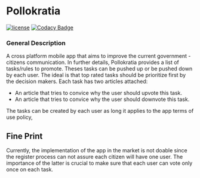 # Pollokratia
[![license](https://img.shields.io/github/license/DAVFoundation/captain-n3m0.svg?style=flat-square)](https://github.com/DAVFoundation/captain-n3m0/blob/master/LICENSE)
[![Codacy Badge](https://app.codacy.com/project/badge/Grade/89f8075d81e4428da1b7eb8fa447e8eb)](https://www.codacy.com/manual/sagi1193/Pollokratia?utm_source=github.com&amp;utm_medium=referral&amp;utm_content=sagiK11/Pollokratia&amp;utm_campaign=Badge_Grade)
 
### General Description
A cross platform mobile app that aims to improve the current government - citizens communication.
In further details, Pollokratia provides a list of tasks/rules to promote.
Theses tasks can be pushed up or be pushed down by each user.
The ideal is that top rated tasks should be prioritize first by the decision makers.
Each task has two articles attached:
- An article that tries to convice why the user should upvote this task.
- An article that tries to convice why the user should downvote this task.

The tasks can be created by each user as long it applies to the app terms of use policy,

## Fine Print
Currently, the implementation of the app in the market is not doable since the register process can not assure each citizen will have one user.
The importance of the latter is crucial to make sure that each user can vote only once on each task.

